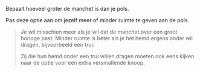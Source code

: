 
Bepaalt hoeveel groter de manchet is dan je pols.

Pas deze optie aan om jezelf meer of minder ruimte te geven aan de pols.

> Je wil misschien meer als je wil dat de manchet over een groot horloge past. Minder ruimte is beter als je het hemd ergens onder wil dragen, bijvoorbeeld een trui.
> 
> Zij die hun hemd onder een trui willen dragen moeten ook eens kijken naar de optie voor een extra versmallende knoop.